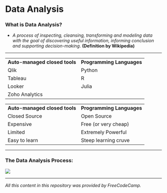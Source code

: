 # Data Analysis

<h3>What is Data Analysis?</h3>

- _A process of inspecting, cleansing, transforming and modeling data with the goal of discovering useful information, informing conclusion and supporting decision-making_.  **(Definition by Wikipedia)**

<hr>

<table align="center">
    <tr>
        <td><strong>Auto-managed closed tools</strong></td>
        <td><strong>Programming Languages</strong></td>
    </tr>
    <tr>
        <td>Qlik</td>
        <td>Python</td>
    </tr>
    <tr>
        <td>Tableau</td>
        <td>R</td>
    </tr>
    <tr>
        <td>Looker</td>
        <td>Julia</td>
    </tr>
    <tr>
        <td>Zoho Analytics</td>
        <td></td>
    </tr>
</table>

<table align="center">
    <tr>
        <td><strong>Auto-managed closed tools</strong></td>
        <td><strong>Programming Languages</strong></td>
    </tr>
    <tr>
        <td>Closed Source</td>
        <td>Open Source</td>
    </tr>
    <tr>
        <td>Expensive</td>
        <td>Free (or very cheap)</td>
    </tr>
    <tr>
        <td>Limited</td>
        <td>Extremely Powerful</td>
    </tr>
    <tr>
        <td>Easy to learn</td>
        <td>Steep learning cruve</td>
    </tr>
</table>

<hr>

<h3>The Data Analysis Process:</h3>
<img src="https://github.com/AfonsoPaula/Data-Analysis/assets/67978137/dd98c1e8-96da-4cc9-a448-e95c35890a2f">

<hr>

_All this content in this repository was provided by FreeCodeCamp._
